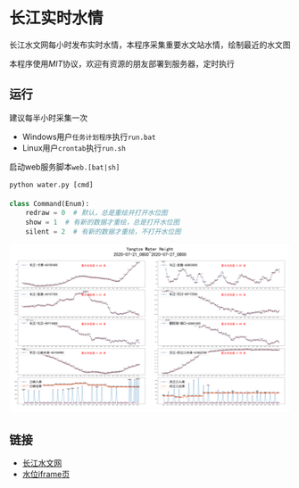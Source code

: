 # 长江实时水情

长江水文网每小时发布实时水情，本程序采集重要水文站水情，绘制最近的水文图

本程序使用*MIT*协议，欢迎有资源的朋友部署到服务器，定时执行

## 运行

建议每半小时采集一次

* Windows用户`任务计划程序`执行`run.bat`
* Linux用户`crontab`执行`run.sh`

启动web服务脚本`web.[bat|sh]`

```python
python water.py [cmd]

class Command(Enum):
    redraw = 0  # 默认，总是重绘并打开水位图
    show = 1  # 有新的数据才重绘，总是打开水位图
    silent = 2  # 有新的数据才重绘，不打开水位图
```

![水位图](last.png)

## 链接

* [长江水文网](http://www.cjh.com.cn/)
* [水位iframe页](http://www.cjh.com.cn/sqindex.html)
